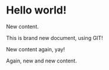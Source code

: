 Hello world!
============
New content.

This is brand new document, using GIT!

New content again, yay!

Again, new and new content.
